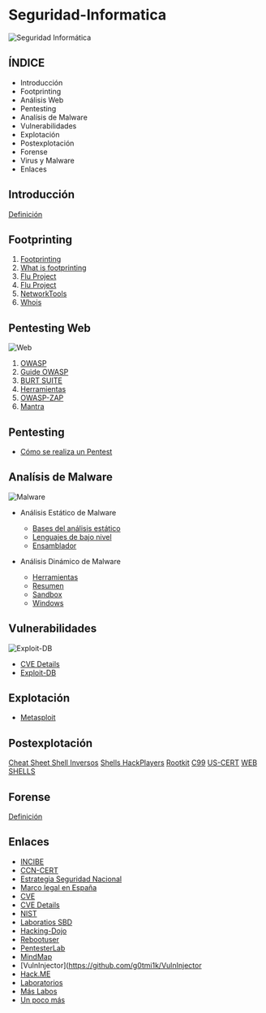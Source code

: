 # Seguridad-Informatica

![Seguridad Informática](https://cdn.pixabay.com/photo/2016/11/05/08/23/matrix-1799661_960_720.jpg)

## ÍNDICE

* Introducción
* Footprinting
* Análisis Web
* Pentesting
* Analísis de Malware
* Vulnerabilidades
* Explotación
* Postexplotación
* Forense
* Virus y Malware
* Enlaces

## Introducción

[Definición](https://es.wikipedia.org/wiki/Seguridad_inform%C3%A1tica)

## Footprinting

1. [Footprinting](https://en.wikipedia.org/wiki/Footprinting)
2. [What is footprinting](http://searchsecurity.techtarget.com/definition/footprinting)
3. [Flu Project](http://www.flu-project.com/2011/03/la-biblia-del-footprinting-i-de-vii_8926.html)
4. [Flu Project](http://www.flu-project.com/2015/07/la-biblia-del-footprinting-xv-de-xx.html)
5. [NetworkTools](http://network-tools.com/)
6. [Whois](https://whois.icann.org/es)


## Pentesting Web

![Web](https://cdn.pixabay.com/photo/2014/02/13/07/28/security-265130_960_720.jpg)

1. [OWASP](https://www.owasp.org/index.php/Web_Application_Penetration_Testing)
2. [Guide OWASP](https://www.owasp.org/index.php/OWASP_Testing_Guide_v4_Table_of_Contents)
3. [BURT SUITE](https://backtrackacademy.com/articulo/burp-suite-potente-herramienta-para-pentesting-web)
4. [Herramientas](https://seguridadetica.wordpress.com/2012/04/11/5-heramientas-utiles-en-penetration-testing-para-aplicaciones-web/)
5. [OWASP-ZAP](https://www.owasp.org/index.php/OWASP_Zed_Attack_Proxy_Project)
6. [Mantra](http://www.getmantra.com/)

## Pentesting

- [Cómo se realiza un Pentest](https://www.dragonjar.org/como-realizar-un-pentest.xhtml)

## Analísis de Malware

![Malware](http://k44.kn3.net/taringa/1/9/9/3/3/0/11/rompepropasesino/535.jpg?7832)

* Análisis Estático de Malware

  * [Bases del análisis estático](https://www.welivesecurity.com/la-es/2014/01/14/bases-analisis-estatico-malware-bases-desensamblado/)
  * [Lenguajes de bajo nivel](https://es.wikipedia.org/wiki/Lenguaje_de_bajo_nivel)
  * [Ensamblador](https://es.wikipedia.org/wiki/Lenguaje_ensamblador)


* Análisis Dinámico de Malware

  * [Herramientas](https://www.welivesecurity.com/la-es/2011/12/22/herramientas-analisis-dinamico-malware/)
  * [Resumen](https://www.welivesecurity.com/la-es/2011/12/22/herramientas-analisis-dinamico-malware/)
  * [Sandbox](https://www.seguridad.unam.mx/img/8_sandbox.pdf)
  * [Windows](https://www.s21sec.com/es/blog/2012/08/analisis-de-malware-con-herramientas-microsoft/)

## Vulnerabilidades

![Exploit-DB](https://www.exploit-db.com/wp-content/uploads/2016/01/edb-2015-theme-logo641.png)

* [CVE Details](http://www.cvedetails.com/)
* [Exploit-DB](https://www.exploit-db.com/)

## Explotación

* [Metasploit](https://www.metasploit.com/)

## Postexplotación

[Cheat Sheet Shell Inversos](http://www.hackplayers.com/2015/08/cheat-sheet-de-shell-inversos-reverse.html)
[Shells HackPlayers](http://www.hackplayers.com/search/?q=shells)
[Rootkit](http://www.hackplayers.com/2017/05/recopilatorio-de-rootkits.html)
[C99](http://www.pyxsoft.com/portal/c99-shell/)
[US-CERT](https://www.us-cert.gov/ncas/alerts/TA15-314A)
[WEB SHELLS](https://github.com/JohnTroony/php-webshells)


## Forense

[Definición](https://www.welivesecurity.com/la-es/2013/08/12/en-que-consiste-analisis-forense-de-informacion/)



## Enlaces

* [INCIBE](https://www.incibe.es/)
* [CCN-CERT](https://www.ccn-cert.cni.es/)
* [Estrategia Seguridad Nacional](https://www.ccn-cert.cni.es/sobre-nosotros/estrategia-ciberseguridad-nacional-2013.html)
* [Marco legal en España](https://www.ccn-cert.cni.es/sobre-nosotros/marco-legal.html)
* [CVE](https://cve.mitre.org/)
* [CVE Details](http://www.cvedetails.com/)
* [NIST](https://www.nist.gov/)
* [Laboratios SBD](http://www.securitybydefault.com/2013/06/laboratorios-para-practicar-hacking.html)
* [Hacking-Dojo](http://hackingdojo.com/dojo-media/)
* [Rebootuser](https://www.rebootuser.com/?p=1307)
* [PentesterLab](https://pentesterlab.com/)
* [MindMap](http://www.amanhardikar.com/mindmaps/Practice.html)
* [VulnInjector](https://github.com/g0tmi1k/VulnInjector
* [Hack.ME](http://www.seguridadparatodos.es/2012/11/hackme-laboratorio-on-line-gratuito.html)
* [Laboratorios](http://www.elladodelmal.com/2016/09/thw-labs-laboratorios-con-entornos-de.html)
* [Más Labos](https://bluescreensec.wordpress.com/2015/09/07/laboratorios-de-practica-aplicaciones-y-sistemas-operativos-vulnerables/)
* [Un poco más](http://hacknode.blogspot.com.es/2011/02/aplicacionesservidores-para.html)
